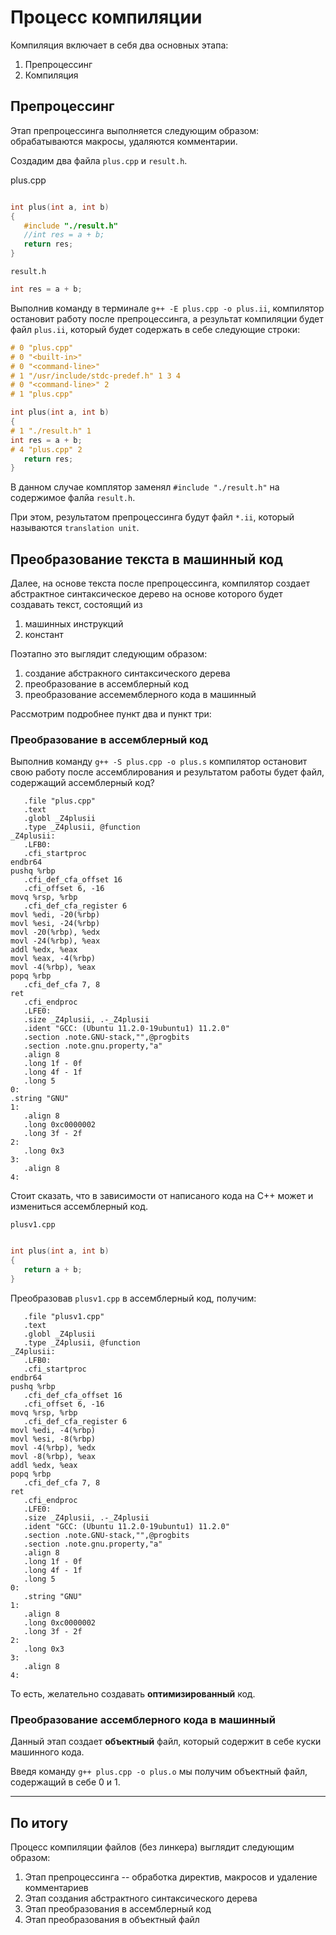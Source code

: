 # Процесс компиляции

Компиляция включает в себя два основных этапа:
1. Препроцессинг
2. Компиляция

## Препроцессинг

Этап препроцессинга выполняется следующим образом: обрабатываются макросы, удаляются комментарии.

Создадим два файла `plus.cpp` и `result.h`.

plus.cpp
```cpp

int plus(int a, int b)
{
   #include "./result.h"
   //int res = a + b;
   return res;
}
```

`result.h`
```cpp
int res = a + b;
```

Выполнив команду в терминале `g++ -E plus.cpp -o plus.ii`, компилятор остановит работу после препроцессинга, а результат компиляции будет файл `plus.ii`,
который будет содержать в себе следующие строки:

```cpp
# 0 "plus.cpp"
# 0 "<built-in>"
# 0 "<command-line>"
# 1 "/usr/include/stdc-predef.h" 1 3 4
# 0 "<command-line>" 2
# 1 "plus.cpp"

int plus(int a, int b)
{
# 1 "./result.h" 1
int res = a + b;
# 4 "plus.cpp" 2
   return res;
}
```

В данном случае комплятор заменял `#include "./result.h"` на содержимое фалйа `result.h`. 

При этом, результатом препроцессинга будут файл `*.ii`, который называются `translation unit`.

## Преобразование текста в машинный код

Далее, на основе текста после препроцессинга, компилятор создает абстрактное синтаксическое дерево на основе которого будет создавать текст, состоящий из
1. машинных инструкций
2. констант

Поэтапно это выглядит следующим образом:
1. создание абстракного синтаксического дерева
2. преобразование в ассемблерный код
3. преобразование ассемемблерного кода в машинный

Рассмотрим подробнее пункт два и пункт три:

### Преобразование в ассемблерный код

Выполнив команду `g++ -S plus.cpp -o plus.s` компилятор остановит свою работу после ассемблирования и результатом работы будет файл, содержащий ассемблерный код?

```assembly
   .file "plus.cpp"
   .text
   .globl _Z4plusii
   .type _Z4plusii, @function
_Z4plusii:
   .LFB0:
   .cfi_startproc
endbr64
pushq %rbp
   .cfi_def_cfa_offset 16
   .cfi_offset 6, -16
movq %rsp, %rbp
   .cfi_def_cfa_register 6
movl %edi, -20(%rbp)
movl %esi, -24(%rbp)
movl -20(%rbp), %edx
movl -24(%rbp), %eax
addl %edx, %eax
movl %eax, -4(%rbp)
movl -4(%rbp), %eax
popq %rbp
   .cfi_def_cfa 7, 8
ret
   .cfi_endproc
   .LFE0:
   .size _Z4plusii, .-_Z4plusii
   .ident "GCC: (Ubuntu 11.2.0-19ubuntu1) 11.2.0"
   .section .note.GNU-stack,"",@progbits
   .section .note.gnu.property,"a"
   .align 8
   .long 1f - 0f
   .long 4f - 1f
   .long 5
0:
.string "GNU"
1:
   .align 8
   .long 0xc0000002
   .long 3f - 2f
2:
   .long 0x3
3:
   .align 8
4:
```

Стоит сказать, что в зависимости от написаного кода на C++ может и измениться ассемблерный код.

`plusv1.cpp`
```cpp

int plus(int a, int b)
{
   return a + b;
}
```

Преобразовав `plusv1.cpp` в ассемблерный код, получим:

```assembly
   .file "plusv1.cpp"
   .text
   .globl _Z4plusii
   .type _Z4plusii, @function
_Z4plusii:
   .LFB0:
   .cfi_startproc
endbr64
pushq %rbp
   .cfi_def_cfa_offset 16
   .cfi_offset 6, -16
movq %rsp, %rbp
   .cfi_def_cfa_register 6
movl %edi, -4(%rbp)
movl %esi, -8(%rbp)
movl -4(%rbp), %edx
movl -8(%rbp), %eax
addl %edx, %eax
popq %rbp
   .cfi_def_cfa 7, 8
ret
   .cfi_endproc
   .LFE0:
   .size _Z4plusii, .-_Z4plusii
   .ident "GCC: (Ubuntu 11.2.0-19ubuntu1) 11.2.0"
   .section .note.GNU-stack,"",@progbits
   .section .note.gnu.property,"a"
   .align 8
   .long 1f - 0f
   .long 4f - 1f
   .long 5
0:
   .string "GNU"
1:
   .align 8
   .long 0xc0000002
   .long 3f - 2f
2:
   .long 0x3
3:
   .align 8
4:
```

То есть, желательно создавать **оптимизированный** код.

### Преобразование ассемблерного кода в машинный

Данный этап создает **объектный** файл, который содержит в себе куски машинного кода.

Введя команду `g++ plus.cpp -o plus.o` мы получим объектный файл, содержащий в себе 0 и 1.

---

## По итогу

Процесс компиляции файлов (без линкера) выглядит следующим образом:
1. Этап препроцессинга -- обработка директив, макросов и удаление комментариев
2. Этап создания абстрактного синтаксического дерева
3. Этап преобразования в ассемблерный код
4. Этап преобразования в объектный файл
